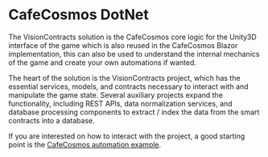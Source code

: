 # CafeCosmos DotNet

The VisionContracts solution is the CafeCosmos core logic for the Unity3D interface of the game which is also reused in the CafeCosmos Blazor implementation, this can also be used to understand the internal mechanics of the game and create your own automations if wanted.

The heart of the solution is the VisionContracts project, which has the essential services, models, and contracts necessary to interact with and manipulate the game state. Several auxiliary projects expand the functionality, including REST APIs, data normalization services, and database processing components to extract / index the data from the smart contracts into a database. 

If you are interested on how to interact with the project, a good starting point is the [CafeCosmos automation example](CafeCosmos.AutomationExample/Readme.md). 



 

